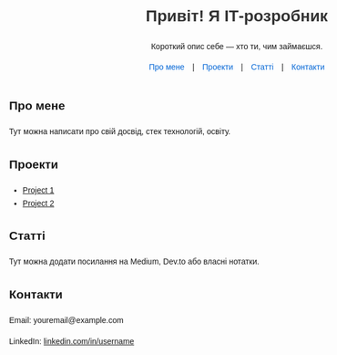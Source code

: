 <!DOCTYPE html>
<html lang="uk">
<head>
  <meta charset="UTF-8">
  <meta name="viewport" content="width=device-width, initial-scale=1.0">
  <title>Мій сайт-візитка</title>
  <style>
    body {
      font-family: Arial, sans-serif;
      max-width: 800px;
      margin: 40px auto;
      padding: 0 20px;
      line-height: 1.6;
    }
    header {
      text-align: center;
      margin-bottom: 40px;
    }
    h1 {
      color: #333;
    }
    nav a {
      margin: 0 10px;
      text-decoration: none;
      color: #0366d6;
    }
  </style>
</head>
<body>
  <header>
    <h1>Привіт! Я ІТ-розробник</h1>
    <p>Короткий опис себе — хто ти, чим займаєшся.</p>
    <nav>
      <a href="#about">Про мене</a> |
      <a href="#projects">Проекти</a> |
      <a href="#articles">Статті</a> |
      <a href="#contacts">Контакти</a>
    </nav>
  </header>

  <section id="about">
    <h2>Про мене</h2>
    <p>Тут можна написати про свій досвід, стек технологій, освіту.</p>
  </section>

  <section id="projects">
    <h2>Проекти</h2>
    <ul>
      <li><a href="https://github.com/username/project1">Project 1</a></li>
      <li><a href="https://github.com/username/project2">Project 2</a></li>
    </ul>
  </section>

  <section id="articles">
    <h2>Статті</h2>
    <p>Тут можна додати посилання на Medium, Dev.to або власні нотатки.</p>
  </section>

  <section id="contacts">
    <h2>Контакти</h2>
    <p>Email: youremail@example.com</p>
    <p>LinkedIn: <a href="https://linkedin.com/in/username">linkedin.com/in/username</a></p>
  </section>
</body>
</html>
